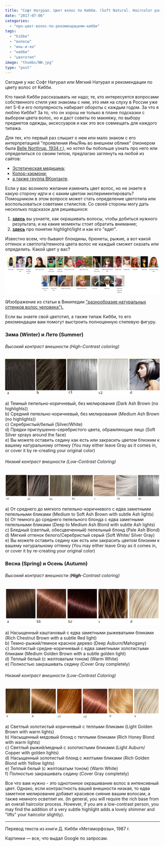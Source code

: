 ```yaml
---
title: "Софт Натурал. Цвет волос по Кибби. (Soft Natural. Haircolor parameters by Kibbe)"
date: "2017-07-06"
categories:
  - "про-цвет-волос-по-рекомендациям-кибби"
tags:
  - "kibbe"
  - "волосы"
  - "инь-и-ян"
  - "кибби"
  - "цветотип"
image: "thumbs/NW.jpg"
type: "post"
---
```


Сегодня у нас Софт Натурал или Мягкий Натурал и рекомендации по цвету волос от
Кибби.

Кто такой Кибби рассказывать не надо; те, кто интересуется вопросами
собственного стиля уже знакомы с ним, это имя на слуху в России уже лет 5-6 и
его популярность набирает обороты с каждым годом. За что я люблю Кибби? За то,
что он хорош не только в плане подсказки с выбором цвета волос, но и даст советы
по макияжу, по выбору предметов одежды, аксессуаров и как это все совмещать для
каждого типажа.

Для тех, кто первый раз слышит о нем или мало знаком с его интерпретацией
"проявления Инь/Янь во внешнем облике" (пионером была
[Belle Northrup, 1934 г.](../2017-09-05-истоки-теории-о-проявлении-иньян-во-вн)),
но хотел бы побольше узнать про него или определиться со своим типом, предлагаю
заглянуть на любой из сайтов:

- [Эстетическая медицина](http://its-possible.ru/tags-search/?tags=%C4%FD%E2%E8%E4%20%CA%E8%E1%E1%E8);
- [Колор-хармони](http://color-harmony.livejournal.com/);
- [а также группа ВКонтакте](https://vk.com/kibbe?w=wall-76498034_4063).

Если у вас возникло желание изменить цвет волос, но не знаете в какую сторону
идти и с каким цветом экспериментировать? Помощником в этом вопросе может стать
определение цветотипа или воспользоваться советами стилистов. Со своей стороны
могу дать несколько подсказок для решившихся:

1. [**здесь**](../2016-09-18-как-выбрать-правильную-краску-и-что-ну) вы узнаете,
   как окрашивать волосы, чтобы добиться нужного результата, и на какие моменты
   стоит обратить внимание;
2. [**здесь**](../2017-03-29-кое-что-еще-о-цвете-волос-highlights-lights) про
   понятие highlight/light и как его "едят".

Известно всем, что бывают блондины, брюнеты, рыжие, а вот какой оттенок и
светлота/темнота цвета волос не каждый сможет сказать или определить. Какой цвет
у вас?

![](./images/Range-1024x250.png)

(Изображение из статьи в Википедии
["разнообразие натуральных оттенков волос человека").](https://en.wikipedia.org/wiki/Human_hair_color)

Если вы знаете свой цветотип, а также типаж Кибби, то его рекомендации вам
помогут выстроить полноценную стилевую фигуру.

### **Зима (Winter) и Лето (Summer)**

###### _Высокий контраст внешности (High-Contrast coloring)_

![](./images/CoolHC.png)

a) Темный пепельно-коричневый, без мелирования (Dark Ash Brown (no highlights))  
b) Средний пепельно-коричневый, без мелирования (Medium Ash Brown (no
   highlights))  
c) Серебристый/белый (Silver/White)  
d) Прядки приглушенно-серебристого цвета, обрамляющие лицо (Soft Silver sprays
   around the face)  
e) Вы можете оставить седину как есть или закрасить цветом близким к вашему
   натуральному оттенку (You may either leave Gray as it comes in, or cover it
   by re-creating your original color)

###### _Низкий контраст внешности  (Low-Contrast Coloring)_

![](./images/CoolLC-1024x177.png)

a) От среднего до мягкого пепельно-коричневого с едва заметными пепельными
   бликами (Medium to Soft Ash Brown with subtle Ash lights)  
b) От темного до среднего пепельного блонда с едва заметными пепельными бликами
   (Deep to Medium Ash Blond with subtle Ash lights)  
c) Бледный (светлый, обесцвеченный) пепельный блонд (Pale Ash Blond)  
d) Мягкий оттенок белого/Серебристый серый (Soft White/ Silver Gray)  
e) Вы можете оставить седину как есть или закрасить цветом близким к вашему
   натуральному оттенку (You may either leave Gray as it comes in, or cover it
   by re-creating your original color)

### **Весна (****Spring****) и** **Осень (****Autumn****)**

###### _Высокий контраст внешности (__High__\-__Contrast_ _coloring__)_

![](./images/WarmHC.png)

a) Насыщенный каштановый с едва заметными рыжеватыми бликами (Rich Chestnut
   Brown with a subtle Red light)  
b) Темно-рыжий/темное красное дерево (Deep Auburn/Mahogany)  
c) Золотистый средне-коричневый с едва заметными золотистыми бликами (Medium
   Golden Brown with a subtle golden light)  
d) Теплый белый (с желтоватым тоном) (Warm White)  
e) Полностью закрашивать седину (Cover Gray completely)

###### _Низкий_ _контраст_ _внешности_ _(Low-Contrast Coloring)_

![](./images/WarmLC.png)

a) Светлый золотистый коричневый с теплыми бликами (Light Golden Brown with warm
   lights)  
b) Насыщенный медовый блонд с теплыми бликами (Rich Honey Blond with warm
   lights)  
c) Светлый рыжий/медный с золотистыми бликами (Light Auburn/ Copper with golden
   lights)  
d) Насыщенный золотистый блонд с желтыми бликами (Rich Golden Blond with Yellow
   lights)  
e) Теплый белый (с желтоватым тоном) (Warm White)  
f) Полностью закрашивать седину (Cover Gray completely)

Все что вам нужно - это однотонное окрашивание волос в интенсивный цвет. Однако,
если контрастность вашей внешности низкая, то едва заметное мелирование добавит
красивое сияние вашим волосам, а также немного осветлит их. (In general, you
will require the rich base from an overall haircolor process. However, if you
are a low-contrast person, you may find the addition of a very subtle highlight
adds a lovely shimmer and "lifts" your haircolor slightly).

* * *

Перевод текста из книги Д. Кибби «Метаморфозы», 1987 г.

Картинки — все, что выдал Google по запросам.
